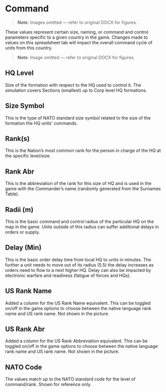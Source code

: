 # Command

> **Note**: Images omitted — refer to original DOCX for figures.


These values represent certain size, naming, or command and control parameters specific to a given country in the game\. Changes made to values on this spreadsheet tab will impact the overall command cycle of units from this country\. 

> **Note**: Image omitted — refer to original DOCX for figures.



## HQ Level

Size of the formation with respect to the HQ used to control it\. The simulation covers Sections \(smallest\) up to Corp level HQ formations\.

## Size Symbol

This is the type of NATO standard size symbol related to the size of the formation the HQ units’ commands\.

## Rank\(s\)

This is the Nation’s most common rank for the person in charge of the HQ at the specific level/size\.

## Rank Abr

This is the abbreviation of the rank for this size of HQ and is used in the game with the Commander’s name \(randomly generated from the Surnames Table\)\.

## Radii \(m\)

This is the basic command and control radius of the particular HQ on the map in the game\. Units outside of this radius can suffer additional delays in orders or supply\.

## Delay \(Min\)

This is the basic order delay time from local HQ to units in minutes\. The further a unit needs to move out of its radius \(5\.5\) the delay increases as orders need to flow to a next higher HQ\. Delay can also be impacted by electronic warfare and readiness \(fatigue of forces and HQs\)\.

## US Rank Name

Added a column for the US Rank Name equivalent\. This can be toggled on/off in the game options to choose between the native language rank name and US rank name\. Not shown in the picture\.

## US Rank Abr

Added a column for the US Rank Abbreviation equivalent\. This can be toggled on/off in the game options to choose between the native language rank name and US rank name\. Not shown in the picture\.

## NATO Code

The values match up to the NATO standard code for the level of command/rank\. Shown for reference only\. 

